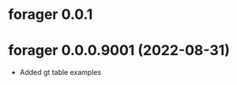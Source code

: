 # forager 0.0.1

<!-- NEWS.md is maintained by https://cynkra.github.io/fledge, do not edit -->

# forager 0.0.0.9001 (2022-08-31)

- Added gt table examples


